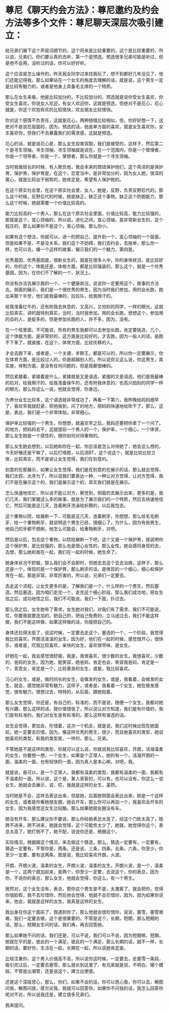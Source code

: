 # 尊尼《聊天约会方法》：尊尼邀约及约会方法等多个文件：尊尼聊天深层次吸引建立：

给兄弟们展下这个声层词细节的，这个将来是比较重要的，这个是比较重要的，所以说，兄弟们，你们要认真的去听，第一个是预选，预选很多兄弟可能是听过，但是他不会用，没听过的话，你可以好好听。

这个应该是怎么操作的，昨天我女同学过来找我玩了，想不到都好几年没见了，他们还能记得我，那么如果站在一个女生的角度去理解的话，就是说，这个男生一定是比较有魅力的，或者是他身上具备毛主席的一个特质。

那么在女生来看，他是比较加分的，不比较加分的，预选就是说你受女生喜欢，你受女生喜欢，你说女人欢迎，有女人欢迎你，这就是预选，但绝对不是花心，花心就是，你这个欢抱有欢的比较情快，欢女朋友比较情快。

你对这个感情不负责任，这就是花心，两种随暗比较相似，但，你好好想一下，这绝对不是说在层面的，因为，预选的话，他是单方面的喜欢，就是女生喜欢你，女生喜欢你，但我们不去暴露我们的需求感，这就是预选。

花心的话，就是说花心是，那么女生投害双胞，我们是接受的，这样子，然后第二个是寻生领袖，寻生领袖，寻生领袖就是说在，在一个范围内，你是一个管理者，你是一个领导者，你是一个，掌控者，那么你就是一个寻生领袖。

当时我做班长的时候，有人欺负他，我会本来的商钱保护他们，这个简洁的是保护育，保护育，保护育是，在这个，恋爱当中，是非常加分的，因为女人她，很深的属心，就是比较出于弱势的，她肯定是，希望有人保护她的。

在这个原实社会里，在这个原实社会里，女人，她是，反野，负责反野后代的，那么这个时候，反野后代的时候，她是缺乏，缺乏这个事物，缺乏这个防御能力，那么这个时候，她就需要一个价值比较高的。

能力比较高的一个男人，那么在这个原实社会里面，价值比较高，能力比较强的，那就是这个，宣心领袖的，所以说，进化之间，宣心领袖，是非常新女生的，这个程庄的，那么如果你不是这个，宣心领袖，那么你小。

如果有这个想法，你就可以，进一的把自己，提升到一个，宣心领袖的一个层面，但是如果不是，不是没关系，我们这个不妨碍，我们去约会，去拖单，那么你一样，也可以去，编一个这样的故事，展示我们的一个魅力，第四是。

优秀基因，优秀基因是，很新女生的，就是在很多人中，你的身体狀況，是比较好的，你的这个，体能还是，体格方面，都是比较强装的，那么这个，就是一个优秀基因，因为，在你们不了解的一个，狀況上。

你没有办法去展示我的一个，一个健康狀況，说说你一定要用这个，故事的方法去，侧面的展示，我们是一个很优秀的男生，因为当时我们参加，用的会长跑，跑出来那个半世，他们是我最棒的，拉拉队，给我擦汗的。

给我准备红牛的，还有附我去休息的，又高兴，又怕别的同学，一样的眼光，这就比较真实，讲的就特别真实，当时，当时我参加，用的会长跑，想想这个，参加用的会的人，是挺多的，但是参加长跑的人，并不多，因为，没有。

在一个班里面，不可能说，所有的男生我都可以去参加长跑，肯定要挑选，几个，这个体能方面，是非常好的，这方面是比较好的，才去跑，因为一般人的话，是跑不下来了，就直接，在这个，体育方面，比较优移的人。

才会去跑下来，或者是，一个关键，羊群王，都是可以的，所以你一定要展示，你在体育方面，是比较过人的，你是超越别人的，所以说你又这么说，你这男生，其实是，体制方面，是没有任何问题的，但是我都很棒的。

然后紧接着，紧接着是什么，紧接就是又是语选，紧接的又是语选，他们是我最棒的拉对，给我擦汗的，给我准备侯牛的，还有附我休息的，也高兴拍别的同学一样的眼光，那么你这么一说，他就会觉得，你身边。

为养分女生比较多，这个语选就非常成功了，再看一下第六，我昨晚给妈妈细早了，喜欢早我就赶紧，把他报到，问了的地方，把妈妈快速地给吹干了，那么，这是，表达，我们是一个非常体贴，非常细心。

保护率比较强的一个男生，你想想，就喜欢早之后，我妈还要把你拿了一个问了，的地方，把妈妈去干，这就提前一个男人的一个，保护率，一个细心，一个体贤，那么女生她是一个感性的，随你如何对待重物的。

那么女生她会想到，以后她和你在一起，你应该是怎么对待她了，她会这么想的，今天好像还是干嘛了，以后打噴题，以后流BT，这个说这个，就是比较比较立体，比较真实，而不是说让女生觉得，我们在刻意的。

刻意的在那展示，如果让女生觉得，我们是在刻意的在展示的话，那么就会觉得，我们太假，太序为了，所以说我们要表达一种，一种让对方觉得，让对方觉得，我们不是在展示这个的，我们是展示这个的，其实我们就是在展示。

怎么快速地信它，所以说不能让对方，察觉到，侧面的去展示出来，更多的是，我们几天，我们掌握这么多的故事，就是为了展示我们的一个特质，然后去快速地信它，然后可能是这几天，连着刷牙洗澡给折腾的，以后我包去。

这个重物以院，给展断一下，可能是这几天，连着刷牙，你想想，那么给毛毛刷牙，给一个重物刷牙，就说明这个男生已经，很细心了，为什么，因为有些男生，他自己的牙都不想刷，他怎么可能会，给重物刷牙，对吧。

然后是以后，包去这个重物，以院给展断一下吧，这个又是一个保护育，就说明你这个保护育，是比较强的，那么也是很心女性的，那么女性，她会感同身受的去，去想，那么她和我在一起，我们在一起的时候，她生命了。

她身体状况不舒服，那么我们会不会即时，但她去去这个去去治病，这样子，那么还是一个，体现的是一个保护育，那么刷牙的话，是体现的一个细心，细心和保护育在一起，那是非常，非常厉害的，所以说，兄弟们一定要去。

去走这个流程，让女生更多的是，了解我们是一个，什么样的一个男生，然后塞选，然后塞选，因为咱们走完一个，走完这个细心阶段，那么我们成功地，把女生信之后，成功地信之后，我们不可能说，我们一下就，扑过去。

那么信之后，女生她有了需求，女生她对我们，对我们有了需求，我们不可能说，哎，你要我就要连加的，把自己的，把自己免费的，立马送过去，我们不能这样做，我们不能这样做，如果这样做的话，你就把自己的。

身体还拉得太低了，说这时候，一定要去走这个，塞选的一个，一个阶段，我觉得我比较喜欢，开朗活泼温的女生，因为好，他们在一起的时候，感觉很开心，很快乐，或者是，哎我比较喜欢，亲快的女生，喜欢很早味，是女生。

好她在一起，我会感觉很舒服，我是，我很喜欢，很少数的女生，我很喜欢，少数的，爸妈的女生，因为她，能笑容，她爸妈，肯定也会，笑容我爸妈，肯定是一个，乖乖女，肯定是一个，比较善良的女生，或是，我比较喜欢。

习心的女生，或是，做时间长的女生，会做发的女生，或是，我看着，会做发的女生，就会，感觉她非常有魅力，这样子，或者是，我看着一个女生，她在做发感觉，很有魅力，很想过去，特特的，从后面，跟她抱着。

那么女生觉得，你还是，有自己的，标准的，而不是说，随便一个女生，我都对她有兴趣，那么这样的话，就价值很低了，所以说让对方知道，我们是有价值的，我们是有标准的，我们对女生是有标准的，那么这样有谁选的话。

女生会觉得，更加会，珍惜着，这次一个机会，就是说，我们这时候出现在她面前，她一定要去珍惜，因为，像这样优秀的男生，很少，而且她喜欢的类型，她说她喜欢的类型，和我的类型是，一样的，那么，兄弟。

不管她是不是这样的类型，你就可以这么说，你就说我比较喜欢，开朗，活潑温柔的女生，你要想一想，一个女生，如果是个正常人，她的有一个，活潑开朗的一面，温柔的一面，也有轻快的一面，因为真人是本心嘛，对吧，我。

就是说，我可以，是一个正常人，我都有温柔的类型，我都有温柔的一面，我都有不温柔的一面，所以说，这个是，某人家客的，可以有，也可以没有，你这么一说女生，她就会去展示，说，哎，我就是这样的女生，虽然。

当时她是不会，这样去表达出来，但是她，后面她侧面会表达出来，她是一个这样的女生，或者是你看她朋友圈，她会开车，那么你可以再加一个，我喜欢会开车的女生，因为我感觉这女生比较酷，那么如果她朋友圈没有车。

她没有开车，那么建议你不要说，那么你给她表总太高了，给这个门砍太高了，她跨不进来，跨不进来，她就会觉得，这个可能性太少了，她就，她觉得你这个，表总太高了，她打倒不了，她不配，说说你还是，根据这个。

实际情况，根据跟这个情况，来去做这个猜选，那么，猜选一定要有，一定要有，猜选一定要有，不管你是，两条，还是说，三条，四条，五条，六条，你至少，你至少一定要，要有这两条，就是说，我比较喜欢开朗，火波。

开朗，开朗火波，温柔的女生，开朗火波，温柔的女生，开朗火波，是一个，温柔是一个，这两个就加起来，是两个，你至少一定要，去说这个，你的表总，因为你，不说你的表总，那么女生，他就会觉得，你这么，有一个男生。

居然对，这个女生没有，表总，那你这个男生是不是，太激客了，就会把你，觉得你很脸假，我不去珍惜你，然后他会觉得，他就不会珍惜你，因为，因为如果你说来，他会，我就是这样的女生，我真是这样的女生。

我出身在你这个面前了，我遇到你了，那么他就会很珍惜你，说说，塞雪，塞雪艰难，我们一定要去做，这个是很重要的，不管是这个，长期，短期，那么短期的话，那么，短期女生问的话，我们再，再去回答她。

那么如果她不问的话，我们还是，可以不说，我们可以不说，因为短期嘛，短期，她就在乎的是，彼此的一个满足，彼此的一个满足，那么长期的话，就不一样，长期的话，要好你，生活在一起，长期在一起，所以说她肯定是。

比较注重你，这个男人价值高不高，所以说你这时候，一定要去，走塞雪一条段，吸引完过后，一定要去塞雪，那么就长到这里了，有兄弟就是说，不明白，哪个橋段，不管是出潮管，还是说这个，建立出使感。

还是这个深层思心，那么，你们，如果不会的话，你可以思心我，你可以去，解图问我，解图问我，感允论我，我就可以回答你，如果你不问我的话，我怎么回答你呢对不对，所以说我还是，建立很多兄弟们。

我来提问。